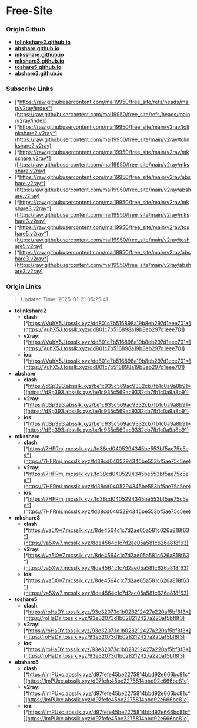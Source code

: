 # Free-Site

### Origin Github

- [**tolinkshare2.github.io**](https://github.com/tolinkshare2/tolinkshare2.github.io)
- [**abshare.github.io**](https://github.com/abshare/abshare.github.io)
- [**mksshare.github.io**](https://github.com/mksshare/mksshare.github.io)
- [**mkshare3.github.io**](https://github.com/mkshare3/mkshare3.github.io)
- [**toshare5.github.io**](https://github.com/toshare5/toshare5.github.io)
- [**abshare3.github.io**](https://github.com/abshare3/abshare3.github.io)

### Subscribe Links

- [*https://raw.githubusercontent.com/mai19950/free_site/refs/heads/main/v2ray/index*](https://raw.githubusercontent.com/mai19950/free_site/refs/heads/main/v2ray/index)
- [*https://raw.githubusercontent.com/mai19950/free_site/main/v2ray/tolinkshare2.v2ray*](https://raw.githubusercontent.com/mai19950/free_site/main/v2ray/tolinkshare2.v2ray)
- [*https://raw.githubusercontent.com/mai19950/free_site/main/v2ray/mksshare.v2ray*](https://raw.githubusercontent.com/mai19950/free_site/main/v2ray/mksshare.v2ray)
- [*https://raw.githubusercontent.com/mai19950/free_site/main/v2ray/abshare.v2ray*](https://raw.githubusercontent.com/mai19950/free_site/main/v2ray/abshare.v2ray)
- [*https://raw.githubusercontent.com/mai19950/free_site/main/v2ray/mkshare3.v2ray*](https://raw.githubusercontent.com/mai19950/free_site/main/v2ray/mkshare3.v2ray)
- [*https://raw.githubusercontent.com/mai19950/free_site/main/v2ray/toshare5.v2ray*](https://raw.githubusercontent.com/mai19950/free_site/main/v2ray/toshare5.v2ray)
- [*https://raw.githubusercontent.com/mai19950/free_site/main/v2ray/abshare3.v2ray*](https://raw.githubusercontent.com/mai19950/free_site/main/v2ray/abshare3.v2ray)

### Origin Links

> Updated Time: 2025-01-21 05:25:41

- **tolinkshare2**
  - **clash**: [*https://VuhX5J.tosslk.xyz/dd801c7b516898a19b8eb297d1eee701*](https://VuhX5J.tosslk.xyz/dd801c7b516898a19b8eb297d1eee701)
  - **v2ray**: [*https://VuhX5J.tosslk.xyz/dd801c7b516898a19b8eb297d1eee701*](https://VuhX5J.tosslk.xyz/dd801c7b516898a19b8eb297d1eee701)
  - **ios**: [*https://VuhX5J.tosslk.xyz/dd801c7b516898a19b8eb297d1eee701*](https://VuhX5J.tosslk.xyz/dd801c7b516898a19b8eb297d1eee701)
- **abshare**
  - **clash**: [*https://dSp393.absslk.xyz/be1c935c569ac9332cb7fb1c0a9a8b91*](https://dSp393.absslk.xyz/be1c935c569ac9332cb7fb1c0a9a8b91)
  - **v2ray**: [*https://dSp393.absslk.xyz/be1c935c569ac9332cb7fb1c0a9a8b91*](https://dSp393.absslk.xyz/be1c935c569ac9332cb7fb1c0a9a8b91)
  - **ios**: [*https://dSp393.absslk.xyz/be1c935c569ac9332cb7fb1c0a9a8b91*](https://dSp393.absslk.xyz/be1c935c569ac9332cb7fb1c0a9a8b91)
- **mksshare**
  - **clash**: [*https://7HFRmj.mcsslk.xyz/fd38cd0405294345be553bf5ae75c5ee*](https://7HFRmj.mcsslk.xyz/fd38cd0405294345be553bf5ae75c5ee)
  - **v2ray**: [*https://7HFRmj.mcsslk.xyz/fd38cd0405294345be553bf5ae75c5ee*](https://7HFRmj.mcsslk.xyz/fd38cd0405294345be553bf5ae75c5ee)
  - **ios**: [*https://7HFRmj.mcsslk.xyz/fd38cd0405294345be553bf5ae75c5ee*](https://7HFRmj.mcsslk.xyz/fd38cd0405294345be553bf5ae75c5ee)
- **mkshare3**
  - **clash**: [*https://va5Xw7.mcsslk.xyz/8de4564c1c7d2ae05a581c626a818f63*](https://va5Xw7.mcsslk.xyz/8de4564c1c7d2ae05a581c626a818f63)
  - **v2ray**: [*https://va5Xw7.mcsslk.xyz/8de4564c1c7d2ae05a581c626a818f63*](https://va5Xw7.mcsslk.xyz/8de4564c1c7d2ae05a581c626a818f63)
  - **ios**: [*https://va5Xw7.mcsslk.xyz/8de4564c1c7d2ae05a581c626a818f63*](https://va5Xw7.mcsslk.xyz/8de4564c1c7d2ae05a581c626a818f63)
- **toshare5**
  - **clash**: [*https://roHaDY.tosslk.xyz/93e32073d1b028212427a220af5bf8f3*](https://roHaDY.tosslk.xyz/93e32073d1b028212427a220af5bf8f3)
  - **v2ray**: [*https://roHaDY.tosslk.xyz/93e32073d1b028212427a220af5bf8f3*](https://roHaDY.tosslk.xyz/93e32073d1b028212427a220af5bf8f3)
  - **ios**: [*https://roHaDY.tosslk.xyz/93e32073d1b028212427a220af5bf8f3*](https://roHaDY.tosslk.xyz/93e32073d1b028212427a220af5bf8f3)
- **abshare3**
  - **clash**: [*https://lmPUxc.absslk.xyz/d97fefe45be2275814bbd92e666bc81c*](https://lmPUxc.absslk.xyz/d97fefe45be2275814bbd92e666bc81c)
  - **v2ray**: [*https://lmPUxc.absslk.xyz/d97fefe45be2275814bbd92e666bc81c*](https://lmPUxc.absslk.xyz/d97fefe45be2275814bbd92e666bc81c)
  - **ios**: [*https://lmPUxc.absslk.xyz/d97fefe45be2275814bbd92e666bc81c*](https://lmPUxc.absslk.xyz/d97fefe45be2275814bbd92e666bc81c)

